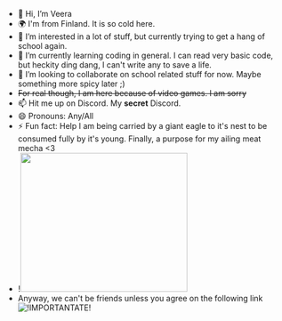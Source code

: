 - 👋 Hi, I’m Veera
- 🌍 I'm from Finland. It is so cold here.
- 👀 I’m interested in a lot of stuff, but currently trying to get a hang of school again.
- 🌱 I’m currently learning coding in general. I can read very basic code, but heckity ding dang, I can't write any to save a life.
- 💞️ I’m looking to collaborate on school related stuff for now. Maybe something more spicy later ;)
-   ~~For real though, I am here because of video games. I am sorry~~
- 📫 Hit me up on Discord. My **secret** Discord.
- 😄 Pronouns: Any/All
- ⚡ Fun fact: Help I am being carried by a giant eagle to it's nest to be consumed fully by it's young. Finally, a purpose for my ailing meat mecha <3
- !<img src="https://uploads.dailydot.com/2024/07/graphic-design-is-my-passion-3.jpg?q=65&auto=format&w=1600" width="300" height="250">
- Anyway, we can't be friends unless you agree on the following link ![!IMPORTANTATE!](https://www.hankikoira.fi/koirarodut/cairnterrieri)

<!---
    who are you?
    where are you from?
    what kind of hobbies do you have?
    what kind of knowledge you have?
    what do you expect from your studies?
    what kind of future plans do you have?

Add an image of yourself.
--->
